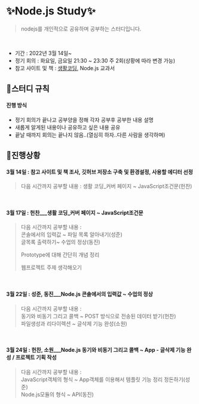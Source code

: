 # ✨Node.js Study✨

> nodejs를 개인적으로 공유하며 공부하는 스터디입니다.
<br>

- 기간 : 2022년 3월 14일~
- 정기 회의 : 화요일, 금요일 21:30 ~ 23:30 주 2회(상황에 따라 변경 가능)
- 참고 사이트 및 책 : [생활코딩](https://opentutorials.org/course/3332), Node.js 교과서


## 📌스터디 규칙 

#### 진행 방식

- 정기 회의가 끝나고 공부양을 정해 각자 공부후 공부한 내용 설명
- 새롭게 알게된 내용이나 공유하고 싶은 내용 공유
- 끝날 때까지 회의는 끝나지 않음..(열심히 하자..다른 사람을 생각하며)

## 📌진행상황

#### 3월 14일 : 참고 사이트 및 책 조사, 깃허브 저장소 구축 및 환경설정, 사용할 에디터 선정
> 다음 시간까지 공부할 내용 : 생활 코딩_커버 페이지 ~ JavaScript조건문(헌찬)
<br>

#### 3월 17일 : 헌찬___생활 코딩_커버 페이지 ~ JavaScript조건문 
> 다음 시간까지 공부할 내용 : 
> <br>
> 콘솔에서의 입력값 ~ 파일 목록 알아내기(성준)
> <br>
> 글목록 출력하기~ 수업의 정상(동진)
> 
> Prototype에 대해 간단히 개념 정리
> 
> 웹프로젝트 주제 생각해오기
> 
<br>

#### 3월 22일 : 성준, 동진___Node.js 콘솔에서의 입력값 ~ 수업의 정상
> 다음 시간까지 공부할 내용 : 
> <br>
> 동기와 비동기 그리고 콜백 ~ POST 방식으로 전송된 데이터 받기(헌찬)
> <br>
> 파일생성과 리다이렉션 ~ 글삭제 기능 완성(소원)
<br>

#### 3월 24일 : 헌찬, 소원___Node.js 동기와 비동기 그리고 콜백 ~ App - 글삭제 기능 완성 / 프로젝트 기획 작성
> 다음 시간까지 공부할 내용 : 
> <br>
> JavaScript객체의 형식 ~ App객체를 이용해서 템플릿 기능 정리 정돈하기(성준)
> <br>
> Node.js모듈의 형식 ~ API(동진)
